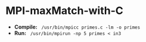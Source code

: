 # MPI-maxMatch-with-C
* **Compile:** ` /usr/bin/mpicc primes.c -lm -o primes`
* **Run:** ` /usr/bin/mpirun -np 5 primes < in3`
